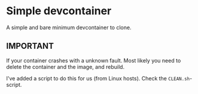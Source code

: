 # Simple devcontainer

A simple and bare minimum devcontainer to clone.

## IMPORTANT

If your container crashes with a unknown fault. Most likely you need to delete the container and the image, and rebuild.

I've added a script to do this for us (from Linux hosts). Check the `CLEAN.sh`-script.
